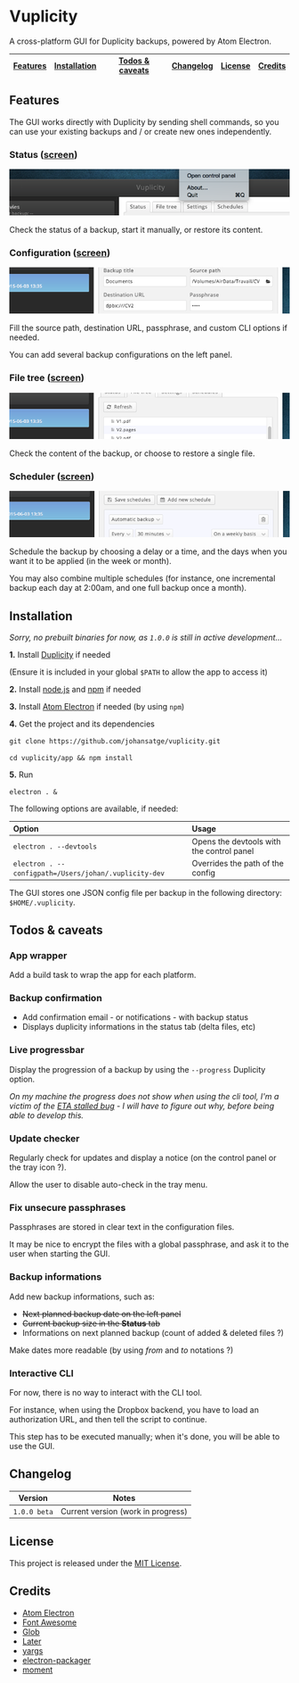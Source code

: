 # Vuplicity

A cross-platform GUI for Duplicity backups, powered by Atom Electron.

[Features](#features) | [Installation](#installation) | [Todos & caveats](#todos) | [Changelog](#changelog) | [License](#license) | [Credits](#credits)
--- | --- | --- | --- | --- | ---

<a id="features"></a>
## Features

The GUI works directly with Duplicity by sending shell commands, so you can use your existing backups and / or create new ones independently.

### Status ([screen](/screenshots/status.full.png?raw=true))

![Status](/screenshots/status.thumb.png)

Check the status of a backup, start it manually, or restore its content.

### Configuration ([screen](/screenshots/settings.full.png?raw=true))

![Settings](/screenshots/settings.thumb.png)

Fill the source path, destination URL, passphrase, and custom CLI options if needed.

You can add several backup configurations on the left panel.

### File tree ([screen](/screenshots/filetree.full.png?raw=true))

![Filetree](/screenshots/filetree.thumb.png)

Check the content of the backup, or choose to restore a single file.

### Scheduler ([screen](/screenshots/schedules.full.png?raw=true))

![Schedules](/screenshots/schedules.thumb.png)

Schedule the backup by choosing a delay or a time, and the days when you want it to be applied (in the week or month).

You may also combine multiple schedules (for instance, one incremental backup each day at 2:00am, and one full backup once a month).

<a id="installation"></a>
## Installation

*Sorry, no prebuilt binaries for now, as `1.0.0` is still in active development...*

**1.** Install [Duplicity](http://duplicity.nongnu.org/) if needed

(Ensure it is included in your global `$PATH` to allow the app to access it)

**2.** Install [node.js](https://nodejs.org/) and [npm](https://github.com/npm/npm) if needed

**3.** Install [Atom Electron](http://electron.atom.io/) if needed (by using `npm`)

**4.** Get the project and its dependencies

```
git clone https://github.com/johansatge/vuplicity.git
```

```
cd vuplicity/app && npm install
```

**5.** Run

```
electron . &
```

The following options are available, if needed:

| Option | Usage |
| :--- | :--- |
| `electron . --devtools` | Opens the devtools with the control panel |
| `electron . --configpath=/Users/johan/.vuplicity-dev` | Overrides the path of the config |

The GUI stores one JSON config file per backup in the following directory: `$HOME/.vuplicity`.

<a id="todos"></a>
## Todos & caveats

### App wrapper

Add a build task to wrap the app for each platform.

### Backup confirmation

* Add confirmation email - or notifications - with backup status
* Displays duplicity informations in the status tab (delta files, etc)

### Live progressbar

Display the progression of a backup by using the `--progress` Duplicity option.

*On my machine the progress does not show when using the cli tool, I'm a victim of the [ETA stalled bug](https://www.google.com/#q=duplicity+eta+stalled) - I will have to figure out why, before being able to develop this.*

### Update checker

Regularly check for updates and display a notice (on the control panel or the tray icon ?).

Allow the user to disable auto-check in the tray menu.

### Fix unsecure passphrases

Passphrases are stored in clear text in the configuration files.

It may be nice to encrypt the files with a global passphrase, and ask it to the user when starting the GUI.

### Backup informations

Add new backup informations, such as:

* ~~Next planned backup date on the left panel~~
* ~~Current backup size in the **Status** tab~~
* Informations on next planned backup (count of added & deleted files ?)

Make dates more readable (by using *from* and *to* notations ?)

### Interactive CLI

For now, there is no way to interact with the CLI tool.

For instance, when using the Dropbox backend, you have to load an authorization URL, and then tell the script to continue.

This step has to be executed manually; when it's done, you will be able to use the GUI.

<a id="changelog"></a>
## Changelog

| Version | Notes |
| --- | --- |
| `1.0.0 beta` | Current version (work in progress) |

<a id="license"></a>
## License

This project is released under the [MIT License](LICENSE).

<a id="credits"></a>
## Credits

* [Atom Electron](http://electron.atom.io)
* [Font Awesome](http://fontawesome.io)
* [Glob](https://github.com/isaacs/node-glob)
* [Later](https://github.com/bunkat/later)
* [yargs](https://github.com/bcoe/yargs)
* [electron-packager](https://github.com/maxogden/electron-packager)
* [moment](http://momentjs.com/)
